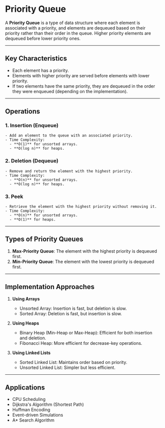# Priority Queue

A **Priority Queue** is a type of data structure where each element is associated with a priority, and elements are dequeued based on their priority rather than their order in the queue. Higher priority elements are dequeued before lower priority ones.

---

## Key Characteristics
- Each element has a priority.
- Elements with higher priority are served before elements with lower priority.
- If two elements have the same priority, they are dequeued in the order they were enqueued (depending on the implementation).

---

## Operations

### 1. **Insertion (Enqueue)**
    - Add an element to the queue with an associated priority.
    - Time Complexity:
      - **O(1)** for unsorted arrays.
      - **O(log n)** for heaps.

### 2. **Deletion (Dequeue)**
    - Remove and return the element with the highest priority.
    - Time Complexity:
      - **O(n)** for unsorted arrays.
      - **O(log n)** for heaps.

### 3. **Peek**
    - Retrieve the element with the highest priority without removing it.
    - Time Complexity:
      - **O(n)** for unsorted arrays.
      - **O(1)** for heaps.

---

## Types of Priority Queues
1. **Max-Priority Queue**: The element with the highest priority is dequeued first.
2. **Min-Priority Queue**: The element with the lowest priority is dequeued first.

---

## Implementation Approaches
1. **Using Arrays**
    - Unsorted Array: Insertion is fast, but deletion is slow.
    - Sorted Array: Deletion is fast, but insertion is slow.

2. **Using Heaps**
    - Binary Heap (Min-Heap or Max-Heap): Efficient for both insertion and deletion.
    - Fibonacci Heap: More efficient for decrease-key operations.

3. **Using Linked Lists**
    - Sorted Linked List: Maintains order based on priority.
    - Unsorted Linked List: Simpler but less efficient.

---

## Applications
- CPU Scheduling
- Dijkstra's Algorithm (Shortest Path)
- Huffman Encoding
- Event-driven Simulations
- A* Search Algorithm

